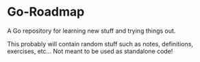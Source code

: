 # Go-Roadmap
A Go repository for learning new stuff and trying things out.

This probably will contain random stuff such as notes, definitions, exercises, etc... 
Not meant to be used as standalone code!